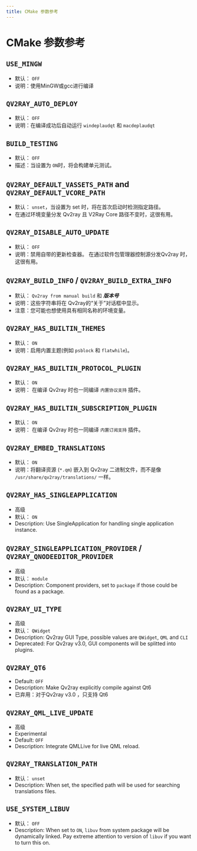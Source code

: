 ```yaml
---
title: CMake 参数参考
---
```


# CMake 参数参考

## `USE_MINGW`
- 默认： `OFF`
- 说明：使用MinGW或gcc进行编译

## `QV2RAY_AUTO_DEPLOY`
- 默认： `OFF`
- 说明：在编译成功后自动运行 `windeplaudqt` 和 `macdeplaudqt`

## `BUILD_TESTING`
- 默认： `OFF`
- 描述：当设置为 `ON`时，将会构建单元测试。

## `QV2RAY_DEFAULT_VASSETS_PATH` and `QV2RAY_DEFAULT_VCORE_PATH`
- 默认： `unset`，当设置为 set 时，将在首次启动时检测指定路径。
- 在通过环境变量分发 Qv2ray 且 V2Ray Core 路径不变时，这很有用。

## `QV2RAY_DISABLE_AUTO_UPDATE`
- 默认： `OFF`
- 说明：禁用自带的更新检查器。 在通过软件包管理器控制源分发Qv2ray 时，这很有用。

## `QV2RAY_BUILD_INFO` / `QV2RAY_BUILD_EXTRA_INFO`
- 默认： `Qv2ray from manual build` 和 ***版本号***
- 说明：这些字符串将在 Qv2ray的“关于”对话框中显示。
- 注意：您可能也想使用具有相同名称的环境变量。

## `QV2RAY_HAS_BUILTIN_THEMES`
- 默认： `ON`
- 说明：启用内置主题(例如 `psblock` 和 `flatwhile`)。

## `QV2RAY_HAS_BUILTIN_PROTOCOL_PLUGIN`
- 默认： `ON`
- 说明： 在编译 Qv2ray 时也一同编译 `内置协议支持` 插件。

## `QV2RAY_HAS_BUILTIN_SUBSCRIPTION_PLUGIN`
- 默认： `ON`
- 说明： 在编译 Qv2ray 时也一同编译 `内置订阅支持` 插件。

## `QV2RAY_EMBED_TRANSLATIONS`
- 默认： `ON`
- 说明：将翻译资源 (`*.qm`) 嵌入到 Qv2ray 二进制文件，而不是像 `/usr/share/qv2ray/translations/` 一样。

## `QV2RAY_HAS_SINGLEAPPLICATION`
- 高级
- 默认： `ON`
- Description: Use SingleApplication for handling single application instance.

## `QV2RAY_SINGLEAPPLICATION_PROVIDER` / `QV2RAY_QNODEEDITOR_PROVIDER`
- 高级
- 默认： `module`
- Description: Component providers, set to `package` if those could be found as a package.

## `QV2RAY_UI_TYPE`
- 高级
- 默认： `QWidget`
- Description: Qv2ray GUI Type, possible values are `QWidget`, `QML` and `CLI`
- Deprecated: For Qv2ray v3.0, GUI components will be splitted into plugins.

## `QV2RAY_QT6`
- Default: `OFF`
- Description: Make Qv2ray explicitly compile against Qt6
- 已弃用：对于Qv2ray v3.0 ，只支持 Qt6

## `QV2RAY_QML_LIVE_UPDATE`
- 高级
- Experimental
- Default: `OFF`
- Description: Integrate QMLLive for live QML reload.

## `QV2RAY_TRANSLATION_PATH`
- 默认： `unset`
- Description: When set, the specified path will be used for searching translations files.

## `USE_SYSTEM_LIBUV`
- 默认： `OFF`
- Description: When set to `ON`, `libuv` from system package will be dynamically linked. Pay extreme attention to version of `libuv` if you want to turn this on.
